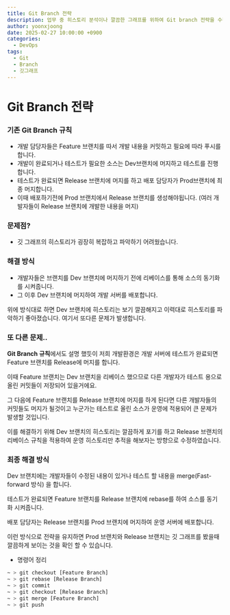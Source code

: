 ```yaml
---
title: Git Branch 전략
description: 업무 중 히스토리 분석이나 깔끔한 그래프를 위하여 Git branch 전략을 수정하면서 정리한 내용을 포스팅합니다.
author: yoonxjoong
date: 2025-02-27 10:00:00 +0900
categories:
  - DevOps
tags:
  - Git
  - Branch
  - 깃그래프
---
```

# Git Branch 전략
### 기존 Git Branch 규칙 
- 개발 담당자들은 Feature 브랜치를 따서 개발 내용을 커밋하고 필요에 따라 푸시를 합니다.
- 개발이 완료되거나 테스트가 필요한 소스는 Dev브랜치에 머지하고 테스트를 진행합니다. 
- 테스트가 완료되면 Release 브랜치에 머지를 하고 배포 담당자가 Prod브랜치에 최종 머지합니다. 
- 이때 배포하기전에 Prod 브랜치에서 Release 브랜치를 생성해야됩니다. (여러 개발자들이 Release 브랜치에 개발한 내용을 머지)
### 문제점?
- 깃 그래프의 히스토리가 굉장히 복잡하고 파악하기 어려웠습니다. 

### 해결 방식
- 개발자들은 브랜치를 Dev 브랜치에 머지하기 전에 리베이스를 통해 소스의 동기화를 시켜줍니다. 
- 그 이후 Dev 브랜치에 머지하여 개발 서버를 배포합니다. 

위에 방식대로 하면 Dev 브랜치에 히스토리는 보기 깔끔해지고 이력대로 히스토리를  파악하기 좋아졌습니다. 
여기서 또다른 문제가 발생합니다. 

### 또 다른 문제..
**Git Branch 규칙**에서도 설명 했듯이 저희 개발환경은 개발 서버에 테스트가 완료되면 Feature 브랜치를 Release에 머지를 합니다.

이때 Feature 브랜치는 Dev 브랜치을 리베이스 했으므로 다른 개발자가 테스트 용으로 올린 커밋들이 저장되어 있을거에요. 

그 다음에 Feature 브랜치를 Release 브랜치에 머지를 하게 된다면 다른 개발자들의 커밋들도 머지가 될것이고 누군가는 테스트로 올린 소스가 운영에 적용되어 큰 문제가 발생할 것입니다.

이를 해결하기 위해 Dev 브랜치의 히스토리는 깔끔하게 포기를 하고 Release 브랜치의 리베이스 규칙을 적용하여 운영 히스토리만 추적을 해보자는 방향으로 수정하였습니다.

### 최종 해결 방식
Dev 브랜치에는 개발자들이 수정된 내용이 있거나 테스트 할 내용을 merge(Fast-forward 방식) 을 합니다. 

테스트가 완료되면 Feature 브랜치를 Release 브랜치에 rebase를 하여  소스를 동기화 시켜줍니다.

배포 담당자는 Release 브랜치를 Prod 브랜치에 머지하여 운영 서버에 배포합니다.

이런 방식으로 전략을 유지하면 Prod 브랜치와 Release 브랜치는 깃 그래프를 봤을때 깔끔하게 보이는 것을 확인 할 수 있습니다.


- 명령어 정리
```bash
~ > git checkout [Feature Branch]
~ > git rebase [Release Branch]
~ > git commit 
~ > git checkout [Release Branch]
~ > git merge [Feature Branch]
~ > git push
```
